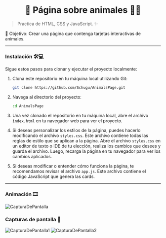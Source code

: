 <h1 align='center'>🌟 Página sobre animales 🐾🌟</h1>

> Practica de HTML, CSS y JavaScript. ✨

🎯 Objetivo: Crear una página que contenga tarjetas interactivas de animales.

------------

### Instalación 🛠️💻

Sigue estos pasos para clonar y ejecutar el proyecto localmente:

1. Clona este repositorio en tu máquina local utilizando Git:

    ```bash
    git clone https://github.com/Schugu/AnimalsPage.git
    ```

2. Navega al directorio del proyecto:

    ```bash
    cd AnimalsPage
    ```

3. Una vez clonado el repositorio en tu máquina local, abre el archivo `index.html` en tu navegador web para ver el proyecto.

4. Si deseas personalizar los estilos de la página, puedes hacerlo modificando el archivo `styles.css`. Este archivo contiene todas las reglas de estilo que se aplican a la página. Abre el archivo `styles.css` en un editor de texto o IDE de tu elección, realiza los cambios que desees y guarda el archivo. Luego, recarga la página en tu navegador para ver los cambios aplicados.

5. Si deseas modificar o entender cómo funciona la página, te recomendamos revisar el archivo `app.js`. Este archivo contiene el código JavaScript que genera las cards.

------------
### Animación 🎞️
<img src='gif.gif' alt='CapturaDePantalla'>

### Capturas de pantalla 📸
<img src='capturaDePantalla1.png' alt='CapturaDePantalla1'>
<img src='capturaDePantalla2.png' alt='CapturaDePantalla2'>

